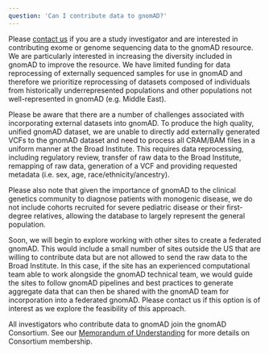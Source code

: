 ```yaml
---
question: 'Can I contribute data to gnomAD?'
---
```


Please [contact us](mailto:gnomad@broadinstitute.org) if you are a study investigator and are interested in contributing exome or genome sequencing data to the gnomAD resource. We are particularly interested in increasing the diversity included in gnomAD to improve the resource. We have limited funding for data reprocessing of externally sequenced samples for use in gnomAD and therefore we prioritize reprocessing of datasets composed of individuals from historically underrepresented populations and other populations not well-represented in gnomAD (e.g. Middle East).

Please be aware that there are a number of challenges associated with incorporating external datasets into gnomAD. To produce the high quality, unified gnomAD dataset, we are unable to directly add externally generated VCFs to the gnomAD dataset and need to process all CRAM/BAM files in a uniform manner at the Broad Institute. This requires data reprocessing, including regulatory review, transfer of raw data to the Broad Institute, remapping of raw data, generation of a VCF and providing requested metadata (i.e. sex, age, race/ethnicity/ancestry).

Please also note that given the importance of gnomAD to the clinical genetics community to diagnose patients with monogenic disease, we do not include cohorts recruited for severe pediatric disease or their first-degree relatives, allowing the database to largely represent the general population.

Soon, we will begin to explore working with other sites to create a federated gnomAD. This would include a small number of sites outside the US that are willing to contribute data but are not allowed to send the raw data to the Broad Institute. In this case, if the site has an experienced computational team able to work alongside the gnomAD technical team, we would guide the sites to follow gnomAD pipelines and best practices to generate aggregate data that can then be shared with the gnomAD team for incorporation into a federated gnomAD. Please contact us if this option is of interest as we explore the feasibility of this approach.

All investigators who contribute data to gnomAD join the gnomAD Consortium. See our [Memorandum of Understanding](/mou) for more details on Consortium membership.
